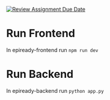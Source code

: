 [![Review Assignment Due Date](https://classroom.github.com/assets/deadline-readme-button-22041afd0340ce965d47ae6ef1cefeee28c7c493a6346c4f15d667ab976d596c.svg)](https://classroom.github.com/a/RwYFkG2A)

# Run Frontend

In epiready-frontend run `npm run dev`

# Run Backend

In epiready-backend run `python app.py`
